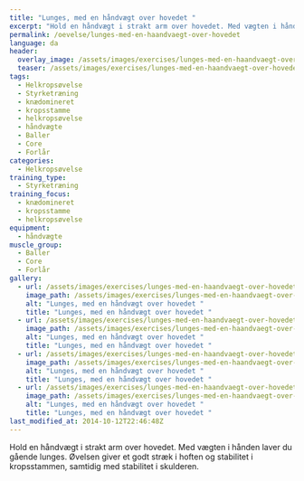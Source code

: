 ```yaml
---
title: "Lunges, med en håndvægt over hovedet "
excerpt: "Hold en håndvægt i strakt arm over hovedet. Med vægten i hånden laver du gående lunges."
permalink: /oevelse/lunges-med-en-haandvaegt-over-hovedet
language: da
header:
  overlay_image: /assets/images/exercises/lunges-med-en-haandvaegt-over-hovedet-0.JPG
  teaser: /assets/images/exercises/lunges-med-en-haandvaegt-over-hovedet-0.JPG
tags:
  - Helkropsøvelse
  - Styrketræning
  - knædomineret
  - kropsstamme
  - helkropsøvelse
  - håndvægte
  - Baller
  - Core
  - Forlår
categories:
  - Helkropsøvelse
training_type: 
  - Styrketræning
training_focus: 
  - knædomineret
  - kropsstamme
  - helkropsøvelse
equipment:
  - håndvægte
muscle_group:
  - Baller
  - Core
  - Forlår
gallery:
  - url: /assets/images/exercises/lunges-med-en-haandvaegt-over-hovedet-0.JPG
    image_path: /assets/images/exercises/lunges-med-en-haandvaegt-over-hovedet-0.JPG
    alt: "Lunges, med en håndvægt over hovedet "
    title: "Lunges, med en håndvægt over hovedet "
  - url: /assets/images/exercises/lunges-med-en-haandvaegt-over-hovedet-1.JPG
    image_path: /assets/images/exercises/lunges-med-en-haandvaegt-over-hovedet-1.JPG
    alt: "Lunges, med en håndvægt over hovedet "
    title: "Lunges, med en håndvægt over hovedet "
  - url: /assets/images/exercises/lunges-med-en-haandvaegt-over-hovedet-2.JPG
    image_path: /assets/images/exercises/lunges-med-en-haandvaegt-over-hovedet-2.JPG
    alt: "Lunges, med en håndvægt over hovedet "
    title: "Lunges, med en håndvægt over hovedet "
  - url: /assets/images/exercises/lunges-med-en-haandvaegt-over-hovedet-3.JPG
    image_path: /assets/images/exercises/lunges-med-en-haandvaegt-over-hovedet-3.JPG
    alt: "Lunges, med en håndvægt over hovedet "
    title: "Lunges, med en håndvægt over hovedet "
last_modified_at: 2014-10-12T22:46:48Z
---
```


Hold en håndvægt i strakt arm over hovedet. Med vægten i hånden laver du gående lunges. Øvelsen giver et godt stræk i hoften og stabilitet i kropsstammen, samtidig med stabilitet i skulderen.

